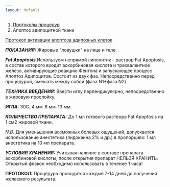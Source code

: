 ```yaml
---
layout: default
---
```


<nav aria-label="breadcrumb">
  <ol class="breadcrumb">
    <li class="breadcrumb-item"><a href="./">Протоколы процедур</a></li>
    <li class="breadcrumb-item active" aria-current="page">Апоптоз адипоцитной ткани</li>
  </ol>
</nav>
<div class="list-group">
  <a href="https://disk.yandex.ru/i/BJyQ2rYcXrA99g" class="bg-warning text-dark bg-opacity-50 list-group-item list-group-item-action" aria-current="true" target="_blank"><i class="bi bi-youtube"></i> Протокол активации апоптоза адипозных клеток<i class="bi bi-hand-index-thumb" style="text-align:rigth"></i></a>
</div>

**_ПОКАЗАНИЯ:_** Жировые "ловушки" на лице и теле.

**_Fat Apoptosis_**
Используем непрямой липолитик - раствор Fat Apoptosis, в состав которого входит аскорбиновая кислота и трехвалентное железо, активирующие реакцию Фентона и запускающее процесс Апоптоз Адипоцитов. Состоит из двух фаз. Непосредственно перед процедурой, смешать между собой (фаза N1+фаза N2).

**_ТЕХНИКА ВВЕДЕНИЯ:_**
Ввести иглу перпендикулярно, непосредственно в жировую прослойку.

**_ИГЛА:_** 30G, 4 мм-6 мм-13 мм.

**_КОЛИЧЕСТВО ПРЕПАРАТА:_**
До 1 мл готового раствора Fat Apoptosis на 1 см2 жировой ткани.

_N.В._ Для уменьшения возможных болевых ощущений, допускается использование анестетика (лидокаина 2% и др.) в пропорциях: 1 мл анестетика на 10 мл препарата.

**_УСЛОВИЯ ХРАНЕНИЯ:_**
Учитывая наличие в составе препарата аскорбиновой кислоты, после открытия препарат НЕЛЬЗЯ ХРАНИТЬ. Открытый флакон необходимо использовать в течение 1 часа!

**ПРОТОКОЛ:** Процедура проводится каждые 7-14 дней до получения желаемого результата.
